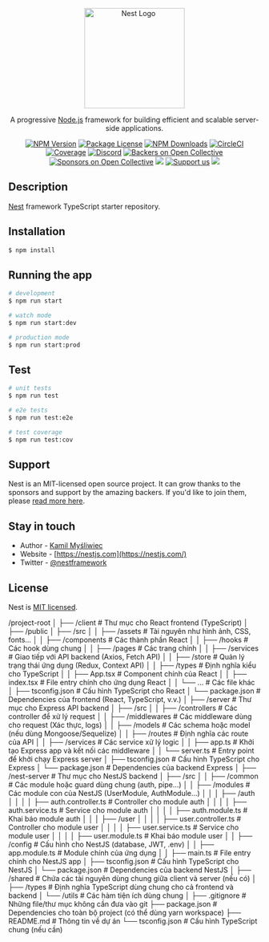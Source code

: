 <p align="center">
  <a href="http://nestjs.com/" target="blank"><img src="https://nestjs.com/img/logo-small.svg" width="200" alt="Nest Logo" /></a>
</p>

[circleci-image]: https://img.shields.io/circleci/build/github/nestjs/nest/master?token=abc123def456
[circleci-url]: https://circleci.com/gh/nestjs/nest

  <p align="center">A progressive <a href="http://nodejs.org" target="_blank">Node.js</a> framework for building efficient and scalable server-side applications.</p>
    <p align="center">
<a href="https://www.npmjs.com/~nestjscore" target="_blank"><img src="https://img.shields.io/npm/v/@nestjs/core.svg" alt="NPM Version" /></a>
<a href="https://www.npmjs.com/~nestjscore" target="_blank"><img src="https://img.shields.io/npm/l/@nestjs/core.svg" alt="Package License" /></a>
<a href="https://www.npmjs.com/~nestjscore" target="_blank"><img src="https://img.shields.io/npm/dm/@nestjs/common.svg" alt="NPM Downloads" /></a>
<a href="https://circleci.com/gh/nestjs/nest" target="_blank"><img src="https://img.shields.io/circleci/build/github/nestjs/nest/master" alt="CircleCI" /></a>
<a href="https://coveralls.io/github/nestjs/nest?branch=master" target="_blank"><img src="https://coveralls.io/repos/github/nestjs/nest/badge.svg?branch=master#9" alt="Coverage" /></a>
<a href="https://discord.gg/G7Qnnhy" target="_blank"><img src="https://img.shields.io/badge/discord-online-brightgreen.svg" alt="Discord"/></a>
<a href="https://opencollective.com/nest#backer" target="_blank"><img src="https://opencollective.com/nest/backers/badge.svg" alt="Backers on Open Collective" /></a>
<a href="https://opencollective.com/nest#sponsor" target="_blank"><img src="https://opencollective.com/nest/sponsors/badge.svg" alt="Sponsors on Open Collective" /></a>
  <a href="https://paypal.me/kamilmysliwiec" target="_blank"><img src="https://img.shields.io/badge/Donate-PayPal-ff3f59.svg"/></a>
    <a href="https://opencollective.com/nest#sponsor"  target="_blank"><img src="https://img.shields.io/badge/Support%20us-Open%20Collective-41B883.svg" alt="Support us"></a>
  <a href="https://twitter.com/nestframework" target="_blank"><img src="https://img.shields.io/twitter/follow/nestframework.svg?style=social&label=Follow"></a>
</p>
  <!--[![Backers on Open Collective](https://opencollective.com/nest/backers/badge.svg)](https://opencollective.com/nest#backer)
  [![Sponsors on Open Collective](https://opencollective.com/nest/sponsors/badge.svg)](https://opencollective.com/nest#sponsor)-->

## Description

[Nest](https://github.com/nestjs/nest) framework TypeScript starter repository.

## Installation

```bash
$ npm install
```

## Running the app

```bash
# development
$ npm run start

# watch mode
$ npm run start:dev

# production mode
$ npm run start:prod
```

## Test

```bash
# unit tests
$ npm run test

# e2e tests
$ npm run test:e2e

# test coverage
$ npm run test:cov
```

## Support

Nest is an MIT-licensed open source project. It can grow thanks to the sponsors and support by the amazing backers. If you'd like to join them, please [read more here](https://docs.nestjs.com/support).

## Stay in touch

- Author - [Kamil Myśliwiec](https://kamilmysliwiec.com)
- Website - [https://nestjs.com](https://nestjs.com/)
- Twitter - [@nestframework](https://twitter.com/nestframework)

## License

Nest is [MIT licensed](LICENSE).


/project-root
│
├── /client         # Thư mục cho React frontend (TypeScript)
│   ├── /public
│   ├── /src
│   │   ├── /assets    # Tài nguyên như hình ảnh, CSS, fonts...
│   │   ├── /components # Các thành phần React
│   │   ├── /hooks      # Các hook dùng chung
│   │   ├── /pages      # Các trang chính
│   │   ├── /services   # Giao tiếp với API backend (Axios, Fetch API)
│   │   ├── /store      # Quản lý trạng thái ứng dụng (Redux, Context API)
│   │   ├── /types      # Định nghĩa kiểu cho TypeScript
│   │   ├── App.tsx     # Component chính của React
│   │   ├── index.tsx   # File entry chính cho ứng dụng React
│   │   └── ...         # Các file khác
│   ├── tsconfig.json   # Cấu hình TypeScript cho React
│   └── package.json    # Dependencies của frontend (React, TypeScript, v.v.)
│
├── /server         # Thư mục cho Express API backend
│   ├── /src
│   │   ├── /controllers # Các controller để xử lý request
│   │   ├── /middlewares # Các middleware dùng cho request (Xác thực, logs)
│   │   ├── /models      # Các schema hoặc model (nếu dùng Mongoose/Sequelize)
│   │   ├── /routes      # Định nghĩa các route của API
│   │   ├── /services    # Các service xử lý logic
│   │   ├── app.ts       # Khởi tạo Express app và kết nối các middleware
│   │   └── server.ts    # Entry point để khởi chạy Express server
│   ├── tsconfig.json    # Cấu hình TypeScript cho Express
│   └── package.json     # Dependencies của backend Express
│
├── /nest-server    # Thư mục cho NestJS backend
│   ├── /src
│   │   ├── /common      # Các module hoặc guard dùng chung (auth, pipe...)
│   │   ├── /modules     # Các module con của NestJS (UserModule, AuthModule...)
│   │   │   ├── /auth
│   │   │   │   ├── auth.controller.ts   # Controller cho module auth
│   │   │   │   ├── auth.service.ts      # Service cho module auth
│   │   │   │   ├── auth.module.ts       # Khai báo module auth
│   │   │   ├── /user
│   │   │   │   ├── user.controller.ts   # Controller cho module user
│   │   │   │   ├── user.service.ts      # Service cho module user
│   │   │   │   ├── user.module.ts       # Khai báo module user
│   │   ├── /config      # Cấu hình cho NestJS (database, JWT, .env)
│   │   ├── app.module.ts  # Module chính của ứng dụng
│   │   ├── main.ts        # File entry chính cho NestJS app
│   ├── tsconfig.json      # Cấu hình TypeScript cho NestJS
│   └── package.json       # Dependencies của backend NestJS
│
├── /shared         # Chứa các tài nguyên dùng chung giữa client và server (nếu có)
│   ├── /types      # Định nghĩa TypeScript dùng chung cho cả frontend và backend
│   └── /utils      # Các hàm tiện ích dùng chung
│
├── .gitignore      # Những file/thư mục không cần đưa vào git
├── package.json    # Dependencies cho toàn bộ project (có thể dùng yarn workspace)
├── README.md       # Thông tin về dự án
└── tsconfig.json   # Cấu hình TypeScript chung (nếu cần)